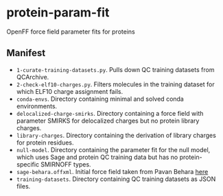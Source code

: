 # protein-param-fit

OpenFF force field parameter fits for proteins

## Manifest

- `1-curate-training-datasets.py`. Pulls down QC training datasets from QCArchive.
- `2-check-elf10-charges.py`. Filters molecules in the training dataset for which ELF10 charge assignment fails.
- `conda-envs`. Directory containing minimal and solved conda environments.
- `delocalized-charge-smirks`. Directory containing a force field with parameter SMIRKS for delocalized charges but no protein library charges.
- `library-charges`. Directory containing the derivation of library charges for protein residues.
- `null-model`. Directory containing the parameter fit for the null model, which uses Sage and protein QC training data but has no protein-specific SMIRNOFF types.
- `sage-behara.offxml`. Initial force field taken from Pavan Behara [here](https://github.com/MobleyLab/fitting-exp/blob/3aaf4c5d1ed757698c2bf4f910f4b074079c58e3/iter25/modified-force-field-trained-on-sage-targets.offxml)
- `training-datasets`. Directory containing QC training datasets as JSON files.


